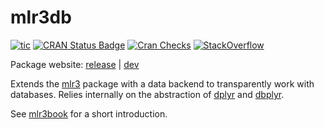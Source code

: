 # mlr3db

<!-- badges: start -->
[![tic](https://github.com/mlr-org/mlr3db/workflows/tic/badge.svg?branch=master)](https://github.com/mlr-org/mlr3db/actions)
[![CRAN Status Badge](https://www.r-pkg.org/badges/version-ago/mlr3db)](https://cran.r-project.org/package=mlr3db)
[![Cran Checks](https://cranchecks.info/badges/worst/mlr3db)](https://cran.r-project.org/web/checks/check_results_mlr3db.html)
[![StackOverflow](https://img.shields.io/badge/stackoverflow-mlr3-orange.svg)](https://stackoverflow.com/questions/tagged/mlr3)
<!-- badges: end -->

Package website: [release](https://mlr3db.mlr-org.com/) | [dev](https://mlr3db.mlr-org.com/dev/)

Extends the [mlr3](https://mlr3.mlr-org.com/) package with a data backend to transparently work with databases.
Relies internally on the abstraction of [dplyr](https://dplyr.tidyverse.org/) and [dbplyr](https://dbplyr.tidyverse.org/).

See [mlr3book](https://mlr3book.mlr-org.com) for a short introduction.
